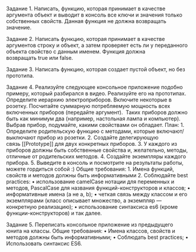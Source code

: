 Задание 1.
Написать, функцию, которая принимает в качестве аргумента объект и выводит в консоль все ключи и значения только собственных свойств. Данная функция не должна возвращать значение.

Задание 2.
Написать функцию, которая принимает в качестве аргументов строку и объект, а затем проверяет есть ли у переданного объекта свойство с данным именем. Функция должна возвращать true или false.

Задание 3.
Написать функцию, которая создает пустой объект, но без прототипа.

Задание 4.
Реализуйте следующее консольное приложение подобно примеру, который разбирался в видео. Реализуйте его на прототипах.
Определите иерархию электроприборов. Включите некоторые в розетку. Посчитайте суммарную потребляемую мощность всех включенных приборов (передайте аргумент). 
Таких приборов должно быть как минимум два (например, настольная лампа и компьютер). Выбрав прибор, подумайте, какими свойствами он обладает.
План:
    1. Определите родительскую функцию с методами, которые включают/выключают прибор из розетки.
    2. Создайте делегирующую связь [[Prototype]] для двух конкретных приборов.
    3. У каждого из приборов должны быть собственные свойства и, желательно, методы, отличные от родительских методов.
    4. Создайте экземпляры каждого прибора.
    5. Выведите в консоль и посмотрите на результаты работы, можете гордиться собой :)
Общие требования:
        1. Имена функций, свойств и методов должны быть информативными
        2. Соблюдайте best practices:
                • использование camelCase нотации для переменных и методов, PascalCase для названия функций-конструкторов и классов;
                • информативные имена (а не a, b);
                • четкая связь между классом и его экземплярами (класс описывает множество, а экземпляр — конкретную реализацию);
                • использование синтаксиса es6 (кроме функции-конструкторов) и так далее.
                
Задание 5.
Переписать консольное приложение из предыдущего юнита на классы.
Общие требования:
    • Имена классов, свойств и методов должны быть информативными;
    • Соблюдать best practices;
    • Использовать синтаксис ES6.
